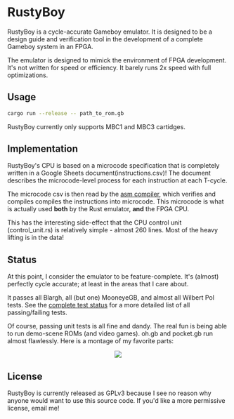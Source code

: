 # RustyBoy

RustyBoy is a cycle-accurate Gameboy emulator. It is designed to be a design guide and verification
tool in the development of a complete Gameboy system in an FPGA.

The emulator is designed to mimick the environment of FPGA development. It's not written for speed
or efficiency. It barely runs 2x speed with full optimizations.

## Usage

```bash
cargo run --release -- path_to_rom.gb
```

RustyBoy currently only supports MBC1 and MBC3 cartidges.

## Implementation

RustyBoy's CPU is based on a microcode specification that is completely written in a Google Sheets
document(instructions.csv)! The document describes the microcode-level process for each instruction
at each T-cycle.

The microcode csv is then read by the [asm compiler](soc/src/cpu/asm), which verifies and compiles
compiles the instructions into microcode. This microcode is what is actually used **both** by the
Rust emulator, **and** the FPGA CPU.

This has the interesting side-effect that the CPU control unit (control_unit.rs) is relatively
simple - almost 260 lines. Most of the heavy lifting is in the data!

## Status

At this point, I consider the emulator to be feature-complete. It's (almost) perfectly cycle
accurate; at least in the areas that I care about.

It passes all Blargh, all (but one) MooneyeGB, and almost all Wilbert Pol tests. See the [complete
test status](docs/test_details.md) for a more detailed list of all passing/failing tests.

Of course, passing unit tests is all fine and dandy. The real fun is being able to run demo-scene
ROMs (and video games). oh.gb and pocket.gb run almost flawlessly. Here is a montage of my favorite
parts:

<p align="center">
    <image src="docs/rustyboy.gif" />
</p>


## License

RustyBoy is currently released as GPLv3 because I see no reason why anyone would want to use this
source code. If you'd like a more permissive license, email me!

